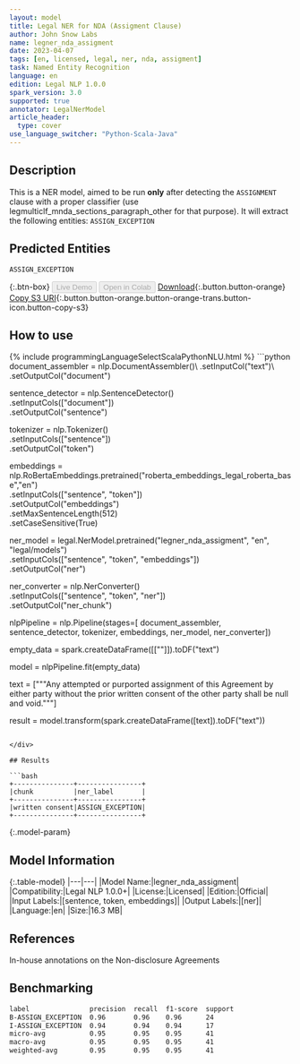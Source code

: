 ```yaml
---
layout: model
title: Legal NER for NDA (Assigment Clause)
author: John Snow Labs
name: legner_nda_assigment
date: 2023-04-07
tags: [en, licensed, legal, ner, nda, assigment]
task: Named Entity Recognition
language: en
edition: Legal NLP 1.0.0
spark_version: 3.0
supported: true
annotator: LegalNerModel
article_header:
  type: cover
use_language_switcher: "Python-Scala-Java"
---
```


## Description

This is a NER model, aimed to be run **only** after detecting the `ASSIGNMENT` clause with a proper classifier (use legmulticlf_mnda_sections_paragraph_other for that purpose). It will extract the following entities: `ASSIGN_EXCEPTION`

## Predicted Entities

`ASSIGN_EXCEPTION`

{:.btn-box}
<button class="button button-orange" disabled>Live Demo</button>
<button class="button button-orange" disabled>Open in Colab</button>
[Download](https://s3.amazonaws.com/auxdata.johnsnowlabs.com/legal/models/legner_nda_assigment_en_1.0.0_3.0_1680829603099.zip){:.button.button-orange}
[Copy S3 URI](s3://auxdata.johnsnowlabs.com/legal/models/legner_nda_assigment_en_1.0.0_3.0_1680829603099.zip){:.button.button-orange.button-orange-trans.button-icon.button-copy-s3}

## How to use



<div class="tabs-box" markdown="1">
{% include programmingLanguageSelectScalaPythonNLU.html %}
```python
document_assembler = nlp.DocumentAssembler()\
        .setInputCol("text")\
        .setOutputCol("document")
        
sentence_detector = nlp.SentenceDetector()\
        .setInputCols(["document"])\
        .setOutputCol("sentence")

tokenizer = nlp.Tokenizer()\
        .setInputCols(["sentence"])\
        .setOutputCol("token")

embeddings = nlp.RoBertaEmbeddings.pretrained("roberta_embeddings_legal_roberta_base","en") \
        .setInputCols(["sentence", "token"]) \
        .setOutputCol("embeddings")\
        .setMaxSentenceLength(512)\
        .setCaseSensitive(True)

ner_model = legal.NerModel.pretrained("legner_nda_assigment", "en", "legal/models")\
        .setInputCols(["sentence", "token", "embeddings"])\
        .setOutputCol("ner")

ner_converter = nlp.NerConverter()\
        .setInputCols(["sentence", "token", "ner"])\
        .setOutputCol("ner_chunk")

nlpPipeline = nlp.Pipeline(stages=[
        document_assembler,
        sentence_detector,
        tokenizer,
        embeddings,
        ner_model,
        ner_converter])

empty_data = spark.createDataFrame([[""]]).toDF("text")

model = nlpPipeline.fit(empty_data)

text = ["""Any attempted or purported assignment of this Agreement by either party without the prior written consent of the other party shall be null and void."""]

result = model.transform(spark.createDataFrame([text]).toDF("text"))
```

</div>

## Results

```bash
+---------------+----------------+
|chunk          |ner_label       |
+---------------+----------------+
|written consent|ASSIGN_EXCEPTION|
+---------------+----------------+
```

{:.model-param}
## Model Information

{:.table-model}
|---|---|
|Model Name:|legner_nda_assigment|
|Compatibility:|Legal NLP 1.0.0+|
|License:|Licensed|
|Edition:|Official|
|Input Labels:|[sentence, token, embeddings]|
|Output Labels:|[ner]|
|Language:|en|
|Size:|16.3 MB|

## References

In-house annotations on the Non-disclosure Agreements

## Benchmarking

```bash
label               precision  recall  f1-score  support 
B-ASSIGN_EXCEPTION  0.96       0.96    0.96      24      
I-ASSIGN_EXCEPTION  0.94       0.94    0.94      17      
micro-avg           0.95       0.95    0.95      41      
macro-avg           0.95       0.95    0.95      41      
weighted-avg        0.95       0.95    0.95      41 
```